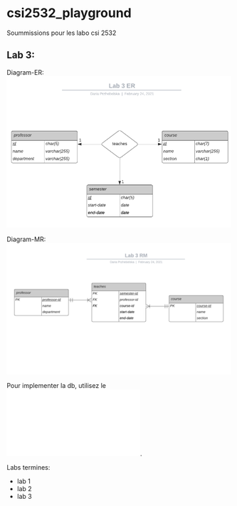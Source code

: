 # csi2532_playground

Soummissions pour les labo csi 2532

## Lab 3:

Diagram-ER: ![ER](/assets/diagrams/lab3er.png)

Diagram-MR: ![MR](/assets/diagrams/lab3mr.png)

Pour implementer la db, utilisez le ![schema](/db/lab3schema.sql).

Labs termines:
- lab 1
- lab 2
- lab 3
